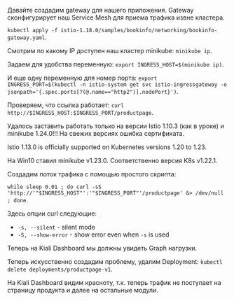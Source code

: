 Давайте создадим gateway для нашего приложения. Gateway сконфигурирует наш Service Mesh для приема трафика извне кластера.

`kubectl apply -f istio-1.18.0/samples/bookinfo/networking/bookinfo-gateway.yaml`.

Смотрим по какому IP доступен наш кластер minikube: `minikube ip`.

Задаем для удобства переменную: `export INGRESS_HOST=$(minikube ip)`.

И еще одну переменную для номер порта: `export INGRESS_PORT=$(kubectl -n istio-system get svc istio-ingressgateway -o jsonpath='{.spec.ports[?(@.name=="http2")].nodePort}')`.

Проверяем, что ссылка работает: `curl http://$INGRESS_HOST:$INGRESS_PORT/productpage`.

Удалось заставить работать только на версии Istio 1.10.3 (как в уроке) и minikube 1.24.0!!! На свежих версиях ошибка сертификата.

Istio 1.13.0 is officially supported on Kubernetes versions 1.20 to 1.23.

На Win10 ставил minikube v1.23.0. Соответственно версия K8s v1.22.1. 

Создадим поток трафика с помощью простого скрипта:

`while sleep 0.01 ; do curl -sS 'http://'"$INGRESS_HOST"':'"$INGRESS_PORT"'/productpage' &> /dev/null ; done`.

Здесь опции curl следующие:
- `-s, --silent` - silent mode
- `-S, --show-error` - show error even when `-s` is used

Теперь на Kiali Dashboard мы должны увидеть Graph нагрузки.

Теперь искусственно создадим проблему, удалим Deployment: `kubectl delete deployments/productpage-v1`.

На Kiali Dashboard видим красноту, т.к. теперь трафик не поступает на страницу продукта и далее на остальные модули.